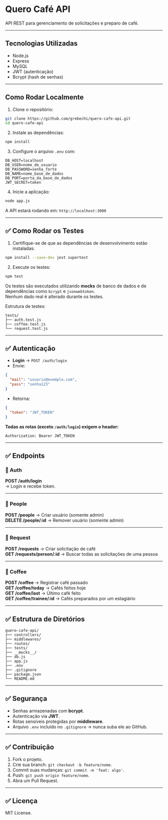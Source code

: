 
# Quero Café API

API REST para gerenciamento de solicitações e preparo de café.

---

## Tecnologias Utilizadas

- Node.js
- Express
- MySQL
- JWT (autenticação)
- Bcrypt (hash de senhas)

---

## Como Rodar Localmente

1. Clone o repositório:

```bash
git clone https://github.com/grebechi/quero-cafe-api.git
cd quero-cafe-api
```

2. Instale as dependências:

```bash
npm install
```

3. Configure o arquivo `.env` com:

```env
DB_HOST=localhost
DB_USER=nome_de_usuario
DB_PASSWORD=senha_forte
DB_NAME=nome_base_de_dados
DB_PORT=porta_da_base_de_dados
JWT_SECRET=token
```

4. Inicie a aplicação:

```bash
node app.js
```

A API estará rodando em: `http://localhost:3000`

---

## ✅ Como Rodar os Testes

1. Certifique-se de que as dependências de desenvolvimento estão instaladas:

```bash
npm install --save-dev jest supertest
```

2. Execute os testes:

```bash
npm test
```

Os testes são executados utilizando **mocks** de banco de dados e de dependências como `bcrypt` e `jsonwebtoken`.  
Nenhum dado real é alterado durante os testes.

Estrutura de testes:

```
tests/
├── auth.test.js
├── coffee.test.js
└── request.test.js
```

---

## ✅ Autenticação

- **Login** → `POST /auth/login`
- Envie: 

```json
{
  "mail": "usuario@exemplo.com",
  "pass": "senha123"
}
```

- Retorna:

```json
{
  "token": "JWT_TOKEN"
}
```

**Todas as rotas (exceto `/auth/login`) exigem o header:**

```http
Authorization: Bearer JWT_TOKEN
```

---

## ✅ Endpoints

### 📌 Auth

**POST /auth/login**  
→ Login e recebe token.

---

### 📌 People

**POST /people** → Criar usuário (somente admin)  
**DELETE /people/:id** → Remover usuário (somente admin)

---

### 📌 Request

**POST /requests** → Criar solicitação de café  
**GET /requests/person/:id** → Buscar todas as solicitações de uma pessoa

---

### 📌 Coffee

**POST /coffee** → Registrar café passado  
**GET /coffee/today** → Cafés feitos hoje  
**GET /coffee/last** → Último café feito  
**GET /coffee/trainee/:id** → Cafés preparados por um estagiário

---

## ✅ Estrutura de Diretórios

```
quero-cafe-api/
├── controllers/
├── middlewares/
├── routes/
├── tests/
├── __mocks__/
├── db.js
├── app.js
├── .env
├── .gitignore
├── package.json
└── README.md
```

---

## ✅ Segurança

- Senhas armazenadas com **bcrypt**.
- Autenticação via **JWT**.
- Rotas sensíveis protegidas por **middleware**.
- Arquivo `.env` incluído no `.gitignore` → nunca suba ele ao GitHub.

---

## ✅ Contribuição

1. Fork o projeto.
2. Crie sua branch: `git checkout -b feature/nome`.
3. Commit suas mudanças: `git commit -m 'feat: algo'`.
4. Push: `git push origin feature/nome`.
5. Abra um Pull Request.

---

## ✅ Licença

MIT License.
